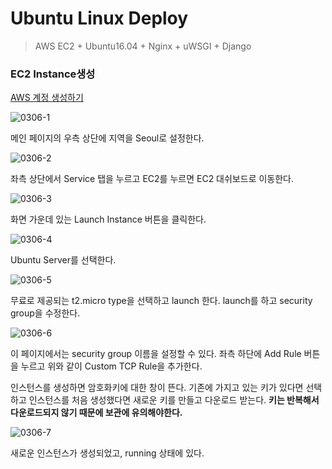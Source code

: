 # Ubuntu Linux Deploy

> AWS EC2 + Ubuntu16.04 + Nginx + uWSGI + Django

### EC2 Instance생성

[AWS 계정 생성하기](http://pyrasis.com/book/TheArtOfAmazonWebServices/Chapter03)

![0306-1](https://s3.postimg.org/kiu9io6pf/0306_1.png)

메인 페이지의 우측 상단에 지역을 Seoul로 설정한다. 

![0306-2](https://s3.postimg.org/hd9nsgo37/0306_2.png)

좌측 상단에서 Service 탭을 누르고 EC2를 누르면 EC2 대쉬보드로 이동한다. 

![0306-3](https://s16.postimg.org/u27dvh811/0306_3.png)

화면 가운데 있는 Launch Instance 버튼을 클릭한다. 

![0306-4](https://s4.postimg.org/wejv82dwt/0306_4.png)

Ubuntu Server를 선택한다.

![0306-5](https://s4.postimg.org/kqptdiorx/0306_5.png)

무료로 제공되는 t2.micro type을 선택하고 launch 한다. launch를 하고 security group을 수정한다.

![0306-6](https://s4.postimg.org/c9qb2lk31/0306_6.png)

이 페이지에서는 security group 이름을 설정할 수 있다. 좌측 하단에 Add Rule 버튼을 누르고 위와 같이 Custom TCP Rule을 추가한다. 

인스턴스를 생성하면 암호화키에 대한 창이 뜬다. 기존에 가지고 있는 키가 있다면 선택하고 인스턴스를 처음 생성했다면 새로운 키를 만들고 다운로드 받는다. **키는 반복해서 다운로드되지 않기 때문에 보관에 유의해야한다.**

![0306-7](https://s2.postimg.org/whppus37d/0306_7.png)

새로운 인스턴스가 생성되었고, running 상태에 있다. 

```













```

